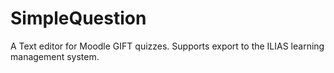 # SimpleQuestion
A Text editor for Moodle GIFT quizzes. Supports export to the ILIAS learning management system.
